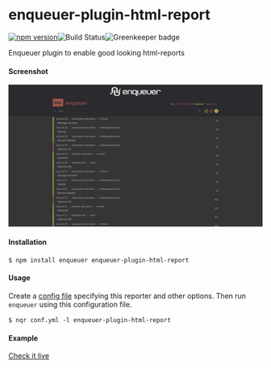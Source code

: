 # enqueuer-plugin-html-report
[![npm version](https://badge.fury.io/js/enqueuer-plugin-html-report.svg)](https://badge.fury.io/js/enqueuer-plugin-html-report)![Build Status](https://travis-ci.org/enqueuer-land/enqueuer-plugin-html-report.svg?branch=master)![Greenkeeper badge](https://badges.greenkeeper.io/enqueuer-land/enqueuer-plugin-html-report.svg)

Enqueuer plugin to enable good looking html-reports

#### Screenshot

![](./screenshot.png)

#### Installation
    $ npm install enqueuer enqueuer-plugin-html-report
    
#### Usage
Create a [config file](conf.yml) specifying this reporter and other options.
Then run `enqueuer` using this configuration file.

    $ nqr conf.yml -l enqueuer-plugin-html-report


#### Example
[Check it live](https://enqueuer-land.github.io/enqueuer-plugin-html-report/)
